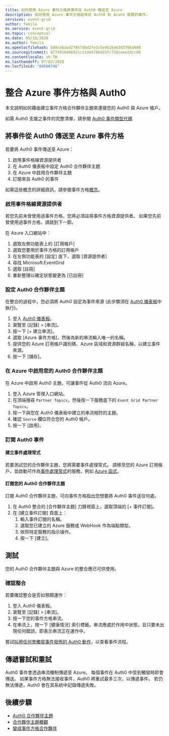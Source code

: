 ```yaml
---
title: 如何使用 Azure 事件方格將事件從 Auth0 傳送至 Azure
description: 如何使用 Azure 事件方格結束從 Auth0 到 Azure 服務的事件。
services: event-grid
author: femila
ms.service: event-grid
ms.topic: conceptual
ms.date: 05/18/2020
ms.author: femila
ms.openlocfilehash: bd8cebaad27857dbd2fe3c5ed61be63d3700a688
ms.sourcegitcommit: 877491bd46921c11dd478bd25fc718ceee2dcc08
ms.contentlocale: zh-TW
ms.lasthandoff: 07/02/2020
ms.locfileid: "84560740"
---
```

# <a name="integrate-azure-event-grid-with-auth0"></a>整合 Azure 事件方格與 Auth0

本文說明如何藉由建立事件方格合作夥伴主題來連接您的 Auth0 與 Azure 帳戶。

如需 Auth0 支援之事件的完整清單，請參閱 [Auth0 事件類型代碼](https://auth0.com/docs/logs/references/log-event-type-codes)

## <a name="send-events-from-auth0-to-azure-event-grid"></a>將事件從 Auth0 傳送至 Azure 事件方格
若要將 Auth0 事件傳送至 Azure：

1. 啟用事件格線資源提供者
1. 在 Auth0 儀表板中設定 Auth0 合作夥伴主題
1. 在 Azure 中啟用合作夥伴主題
1. 訂閱來自 Auth0 的事件

如需這些概念的詳細資訊，請參閱事件方格[概念](concepts.md)。

### <a name="enable-event-grid-resource-provider"></a>啟用事件格線資源提供者
若您先前未曾使用過事件方格，您將必須註冊事件方格資源提供者。 如果您先前曾使用過事件方格，請跳到下一節。

在 Azure 入口網站中：
1. 選取左側功能表上的 [訂用帳戶]
1. 選取您要用於事件方格的訂用帳戶
1. 在左側功能表的 [設定] 底下，選取 [資源提供者]
1. 尋找 Microsoft.EventGrid
1. 選取 [註冊]
1. 重新整理以確定狀態變更為 [已註冊]

### <a name="set-up-an-auth0-partner-topic"></a>設定 Auth0 合作夥伴主題
在整合的過程中，您必須將 Auth0 設定為事件來源 (此步驟須在 [Auth0 儀表板](https://manage.auth0.com/)中執行)。

1. 登入 [Auth0 儀表板](https://manage.auth0.com/)。
1. 瀏覽至 [記錄] > [串流]。
1. 按一下 [+ 建立串流]。
1. 選取 [Azure 事件方格]，然後為新的串流輸入唯一的名稱。
1. 提供您的 Azure 訂用帳戶識別碼、Azure 區域和資源群組名稱，以建立事件來源。 
1. 按一下 [儲存]。

### <a name="activate-your-auth0-partner-topic-in-azure"></a>在 Azure 中啟用您的 Auth0 合作夥伴主題
在 Azure 中啟用 Auth0 主題，可讓事件從 Auth0 流向 Azure。

1. 登入 Azure 管理入口網站。
1. 在頂端搜尋 `Partner Topics`，然後按一下服務底下的 `Event Grid Partner Topics`。
1. 按一下與您在 Auth0 儀表板中建立的串流相符的主題。
1. 確認 `Source` 欄位符合您的 Auth0 帳戶。
1. 按一下 [啟用]。

### <a name="subscribe-to-auth0-events"></a>訂閱 Auth0 事件

#### <a name="create-an-event-handler"></a>建立事件處理常式
若要測試您的合作夥伴主題，您將需要事件處理常式。 請移至您的 Azure 訂用帳戶，並啟動可作為[事件處理常式](event-handlers.md)的服務，例如 [Azure 函式](custom-event-to-function.md)。

#### <a name="subscribe-to-your-auth0-partner-topic"></a>訂閱您的 Auth0 合作夥伴主題
訂閱 Auth0 合作夥伴主題，可向事件方格指出您想要將 Auth0 事件送往何處。

1. 在 Auth0 整合的 [合作夥伴主題] 刀鋒視窗上，選取頂端的 [+ 事件訂閱]。
1. 在 [建立事件訂閱] 頁面上：
    1. 輸入事件訂閱的名稱。
    1. 選取您已建立的 Azure 服務或 WebHook 作為端點類型。
    1. 依照特定服務的指示操作。
    1. 按一下 [建立]。

## <a name="testing"></a>測試
您的 Auth0 合作夥伴主題與 Azure 的整合應已可供使用。

### <a name="verify-the-integration"></a>確認整合
若要確認整合是否如預期運作：

1. 登入 Auth0 儀表板。
1. 瀏覽至 [記錄] > [串流]。
1. 按一下您的事件方格串流。
1. 在串流上，按一下 [健康情況] 索引標籤。串流應處於作用中狀態，且只要未出現任何錯誤，即表示串流正在運作中。

嘗試[叫用任何會觸發事件發佈的 Auth0 動作](https://auth0.com/docs/logs/references/log-event-type-codes)，以查看事件流程。

## <a name="delivery-attempts-and-retries"></a>傳遞嘗試和重試
Auth0 事件會透過串流機制傳遞至 Azure。 每個事件在 Auth0 中受到觸發時即會傳送。 如果事件方格無法接收事件，Auth0 將重試最多三次，以傳遞事件。 若仍無法傳遞，Auth0 會在其系統中記錄傳遞失敗。

## <a name="next-steps"></a>後續步驟

- [Auth0 合作夥伴主題](auth0-overview.md)
- [合作夥伴主題概觀](partner-topics-overview.md)
- [變成事件方格合作夥伴](partner-onboarding-overview.md)
